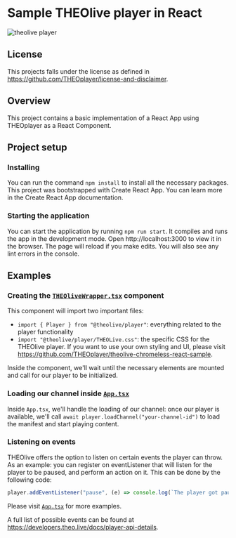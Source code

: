 # Sample THEOlive player in React

![theolive player](https://cdn.theo.live/github/theolive-player.PNG)

## License

This projects falls under the license as defined in https://github.com/THEOplayer/license-and-disclaimer.

## Overview

This project contains a basic implementation of a React App using THEOplayer as a React Component.

## Project setup

### Installing

You can run the command `npm install` to install all the necessary packages. This project was bootstrapped with Create React App. You can learn more in the Create React App documentation.

### Starting the application

You can start the application by running `npm run start`. It compiles and runs the app in the development mode. Open http://localhost:3000 to view it in the browser. The page will reload if you make edits. You will also see any lint errors in the console.

## Examples

### Creating the [`THEOliveWrapper.tsx`](./src/components/THEOliveWrapper.tsx) component

This component will import two important files:

-   `import { Player } from "@theolive/player"`: everything related to the player functionality
-   `import "@theolive/player/THEOLive.css"`: the specific CSS for the THEOlive player. If you want to use your own styling and UI, please visit https://github.com/THEOplayer/theolive-chromeless-react-sample.

Inside the component, we'll wait until the necessary elements are mounted and call for our player to be initialized.

### Loading our channel inside [`App.tsx`](./src/App.tsx)

Inside `App.tsx`, we'll handle the loading of our channel: once our player is available, we'll call `await player.loadChannel("your-channel-id")` to load the manifest and start playing content.

### Listening on events

THEOlive offers the option to listen on certain events the player can throw. As an example: you can register on eventListener that will listen for the player to be paused, and perform an action on it. This can be done by the following code:

```js
player.addEventListener("pause", (e) => console.log(`The player got paused on ${e.date}`));`
```

Please visit [`App.tsx`](./src/App.tsx) for more examples.

A full list of possible events can be found at https://developers.theo.live/docs/player-api-details.
